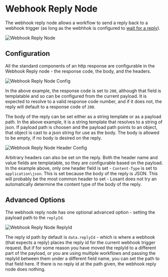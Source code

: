 # Webhook Reply Node

The webhook reply node allows a workflow to send a reply back to a webhook trigger (as long as the webhhok is configured to [wait for a reply](/applications/webhooks/#custom-replies)).

![Webhook Reply Node](/images/workflows/outputs/webhook-reply-node.png "Webhook Reply Node")

## Configuration

All the standard components of an http response are configurable in the Webhook Reply node - the response code, the body, and the headers.

![Webhook Reply Node Config](/images/workflows/outputs/webhook-reply-node-config.png "Webhook Reply Node Config")

In the above example, the response code is set to `200`, although that field is templatable and so can be configured from the current payload. It is expected to resolve to a valid response code number, and if it does not, the reply will default to a response code of `200`.

The body of the reply can be set either as a string template or as a payload path.  In the above example, it is a string template that resolves to a string of json. If payload path is choosen and the payload path points to an object, that object is cast to a json string for use as the body. The body is allowed to be empty, if no body is desired on the reply.

![Webhook Reply Node Header Config](/images/workflows/outputs/webhook-reply-node-header-config.png "Webhook Reply Node Header Config")

Arbitrary headers can also be set on the reply. Both the header name and value fields are templatable, so they are configurable based on the payload. In the example above, only one header field is set - `Content-Type` is set to `application\json`. This is set because the body of the reply is JSON.  This will probably be the most common header to set - Losant does not try an automatically determine the content type of the body of the reply.

## Advanced Options

The webhook reply node has one optional advanced option - setting the payload path to the `replyId`.

![Webhook Reply Node ReplyId](/images/workflows/outputs/webhook-reply-node-replyid.png "Webhook Reply Node ReplyId")

The reply id path by default is `data.replyId` - which is where a webhook (that expects a reply) places the reply id for the current webhook trigger request.  But if for
some reason you have moved the replyId to a different part of the payload, or you are
using multiple workflows and passing the replyId between them under a different field
name, you can set the path to that field here.  If there is no reply id at the path given, the webhook reply node does nothing.
